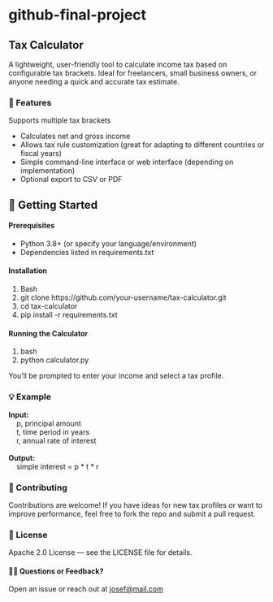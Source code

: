 # github-final-project

## Tax Calculator
A lightweight, user-friendly tool to calculate income tax based on configurable tax brackets. Ideal for freelancers, small business owners, or anyone needing a quick and accurate tax estimate.

 ### 🔧 Features
Supports multiple tax brackets
<ul>
 <li>Calculates net and gross income</li>
 <li>Allows tax rule customization (great for adapting to different countries or fiscal years)</li>
 <li>Simple command-line interface or web interface (depending on implementation)</li>
 <li>Optional export to CSV or PDF</li>
</ul>

## 🚀 Getting Started
#### Prerequisites
<ul>
 <li>Python 3.8+ (or specify your language/environment)</li>
 <li>Dependencies listed in requirements.txt</li>
</ul>

#### Installation
<ol>
 <li>Bash</li>
 <li>git clone https://github.com/your-username/tax-calculator.git</li>
 <li>cd tax-calculator</li>
 <li>pip install -r requirements.txt</li>
</ol>

#### Running the Calculator
<ol>
 <li>bash</li>
 <li>python calculator.py</li>
</ol>

You’ll be prompted to enter your income and select a tax profile.

### 💡 Example

**Input:**<br>
&nbsp;&nbsp;&nbsp;&nbsp;p, principal amount<br>
&nbsp;&nbsp;&nbsp;&nbsp;t, time period in years<br>
&nbsp;&nbsp;&nbsp;&nbsp;r, annual rate of interest<br>
<br>
**Output:**<br>
&nbsp;&nbsp;&nbsp;&nbsp;simple interest = p * t * r

### 🤝 Contributing
Contributions are welcome! If you have ideas for new tax profiles or want to improve performance, feel free to fork the repo and submit a pull request.

### 📝 License
Apache 2.0 License — see the LICENSE file for details.

#### 🙋‍♂️ Questions or Feedback?
Open an issue or reach out at josef@mail.com
